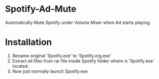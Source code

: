 # Spotify-Ad-Mute
Automatically Mute Spotify under Volume Mixer when Ad starts playing.

# Installation
1. Rename original 'Spotify.exe' to 'Spotify.org.exe'
2. Extract all files from rar file inside Spotify folder where is 'Spotify.exe' located.
3. Now just normally launch Spotify.exe
